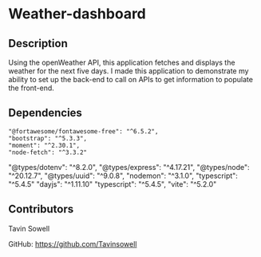 # Weather-dashboard


## Description
Using the openWeather API, this application fetches and displays the weather for the next five days. I made this application to demonstrate my ability to set up the back-end to call on APIs to get information to populate the front-end.

## Dependencies
    "@fortawesome/fontawesome-free": "^6.5.2",
    "bootstrap": "^5.3.3",
    "moment": "^2.30.1",
    "node-fetch": "^3.3.2"
   "@types/dotenv": "^8.2.0",
    "@types/express": "^4.17.21",
    "@types/node": "^20.12.7",
    "@types/uuid": "^9.0.8",
    "nodemon": "^3.1.0",
    "typescript": "^5.4.5"
    "dayjs": "^1.11.10"
    "typescript": "^5.4.5",
    "vite": "^5.2.0"



## Contributors
Tavin Sowell

GitHub: https://github.com/Tavinsowell